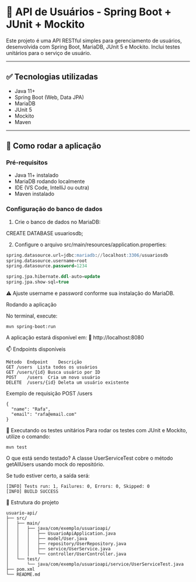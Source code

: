 # 🧪 API de Usuários - Spring Boot + JUnit + Mockito

Este projeto é uma API RESTful simples para gerenciamento de usuários, desenvolvida com Spring Boot, MariaDB, JUnit 5 e Mockito. Inclui testes unitários para o serviço de usuário.

---

## ✅ Tecnologias utilizadas

- Java 11+
- Spring Boot (Web, Data JPA)
- MariaDB
- JUnit 5
- Mockito
- Maven

---

## 🚀 Como rodar a aplicação

### Pré-requisitos

- Java 11+ instalado
- MariaDB rodando localmente
- IDE (VS Code, IntelliJ ou outra)
- Maven instalado

### Configuração do banco de dados

1. Crie o banco de dados no MariaDB:

CREATE DATABASE usuariosdb;

2. Configure o arquivo src/main/resources/application.properties:
```sql
spring.datasource.url=jdbc:mariadb://localhost:3306/usuariosdb
spring.datasource.username=root
spring.datasource.password=1234

spring.jpa.hibernate.ddl-auto=update
spring.jpa.show-sql=true
```

⚠️ Ajuste username e password conforme sua instalação do MariaDB.

Rodando a aplicação

No terminal, execute:
```
mvn spring-boot:run
```
A aplicação estará disponível em:
📍 http://localhost:8080

📫 Endpoints disponíveis
```
Método	Endpoint	Descrição
GET	/users	Lista todos os usuários
GET	/users/{id}	Busca usuário por ID
POST	/users	Cria um novo usuário
DELETE	/users/{id}	Deleta um usuário existente
```

Exemplo de requisição POST /users
```
{
  "name": "Rafa",
  "email": "rafa@email.com"
}
```

🧪 Executando os testes unitários
Para rodar os testes com JUnit e Mockito, utilize o comando:

```
mvn test
```

O que está sendo testado?
A classe UserServiceTest cobre o método getAllUsers usando mock do repositório.

Se tudo estiver certo, a saída será:

```
[INFO] Tests run: 1, Failures: 0, Errors: 0, Skipped: 0
[INFO] BUILD SUCCESS
```

📁 Estrutura do projeto
```
usuario-api/
├── src/
│   ├── main/
│   │   ├── java/com/exemplo/usuarioapi/
│   │   │   ├── UsuarioApiApplication.java
│   │   │   ├── model/User.java
│   │   │   ├── repository/UserRepository.java
│   │   │   ├── service/UserService.java
│   │   │   └── controller/UserController.java
│   └── test/
│       └── java/com/exemplo/usuarioapi/service/UserServiceTest.java
├── pom.xml
└── README.md
```
